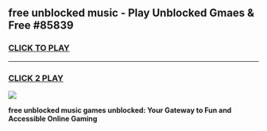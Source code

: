
## free unblocked music - Play Unblocked Gmaes & Free #85839
<h3>
<a href="https://news.freeplayer.one?title=free_unblocked_music&ref=26F">CLICK TO PLAY</a></h3>
<hr>

<h3>
<a href="https://news.freeplayer.one?title=free_unblocked_music&ref=26F">CLICK 2 PLAY</a>
  
</h3>

<a href="https://news.freeplayer.one?title=free_unblocked_music&ref=26F/"><img src="https://clearcache.store/games.png"></a>


**free unblocked music games unblocked: Your Gateway to Fun and Accessible Online Gaming**
